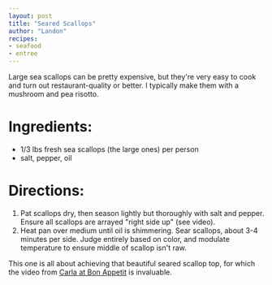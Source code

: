 ```yaml
---
layout: post
title: "Seared Scallops"
author: "Landon"
recipes:
- seafood
- entree
---
```


Large sea scallops can be pretty expensive, but they're very easy to cook and turn out restaurant-quality or better. I typically make them with a mushroom and pea risotto.

# Ingredients:
- 1/3 lbs fresh sea scallops (the large ones) per person
- salt, pepper, oil

# Directions:
1. Pat scallops dry, then season lightly but thoroughly with salt and pepper. Ensure all scallops are arrayed "right side up" (see video).
2. Heat pan over medium until oil is shimmering. Sear scallops, about 3-4 minutes per side. Judge entirely based on color, and modulate temperature to ensure middle of scallop isn't raw.

This one is all about achieving that beautiful seared scallop top, for which the video from [Carla at Bon Appetit](https://www.youtube.com/watch?v=USMWKNh3cB4) is invaluable.
